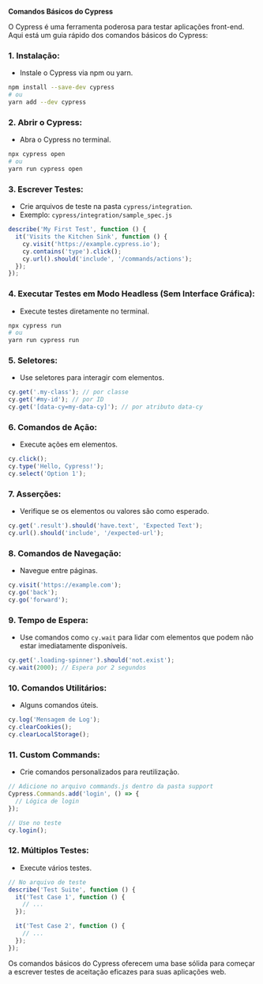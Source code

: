 **Comandos Básicos do Cypress**

O Cypress é uma ferramenta poderosa para testar aplicações front-end. Aqui está um guia rápido dos comandos básicos do Cypress:

### **1. Instalação:**

   - Instale o Cypress via npm ou yarn.

```bash
npm install --save-dev cypress
# ou
yarn add --dev cypress
```

### **2. Abrir o Cypress:**

   - Abra o Cypress no terminal.

```bash
npx cypress open
# ou
yarn run cypress open
```

### **3. Escrever Testes:**

   - Crie arquivos de teste na pasta `cypress/integration`.
   - Exemplo: `cypress/integration/sample_spec.js`

```javascript
describe('My First Test', function () {
  it('Visits the Kitchen Sink', function () {
    cy.visit('https://example.cypress.io');
    cy.contains('type').click();
    cy.url().should('include', '/commands/actions');
  });
});
```

### **4. Executar Testes em Modo Headless (Sem Interface Gráfica):**
   - Execute testes diretamente no terminal.
```bash
npx cypress run
# ou
yarn run cypress run
```

### **5. Seletores:**
   - Use seletores para interagir com elementos.
```javascript
cy.get('.my-class'); // por classe
cy.get('#my-id'); // por ID
cy.get('[data-cy=my-data-cy]'); // por atributo data-cy
```

### **6. Comandos de Ação:**

   - Execute ações em elementos.

```javascript
cy.click();
cy.type('Hello, Cypress!');
cy.select('Option 1');
```

### **7. Asserções:**

   - Verifique se os elementos ou valores são como esperado.

```javascript
cy.get('.result').should('have.text', 'Expected Text');
cy.url().should('include', '/expected-url');
```

### **8. Comandos de Navegação:**

   - Navegue entre páginas.

```javascript
cy.visit('https://example.com');
cy.go('back');
cy.go('forward');
```

### **9. Tempo de Espera:**

   - Use comandos como `cy.wait` para lidar com elementos que podem não estar imediatamente disponíveis.

```javascript
cy.get('.loading-spinner').should('not.exist');
cy.wait(2000); // Espera por 2 segundos
```

### **10. Comandos Utilitários:**

   - Alguns comandos úteis.

```javascript
cy.log('Mensagem de Log');
cy.clearCookies();
cy.clearLocalStorage();
```

### **11. Custom Commands:**

   - Crie comandos personalizados para reutilização.

```javascript
// Adicione no arquivo commands.js dentro da pasta support
Cypress.Commands.add('login', () => {
  // Lógica de login
});

// Use no teste
cy.login();
```

### **12. Múltiplos Testes:**

   - Execute vários testes.

```javascript
// No arquivo de teste
describe('Test Suite', function () {
  it('Test Case 1', function () {
    // ...
  });

  it('Test Case 2', function () {
    // ...
  });
});
```

Os comandos básicos do Cypress oferecem uma base sólida para começar a escrever testes de aceitação eficazes para suas aplicações web.
